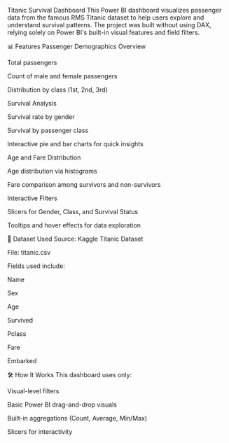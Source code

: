 Titanic Survival Dashboard
This Power BI dashboard visualizes passenger data from the famous RMS Titanic dataset to help users explore and understand survival patterns. The project was built without using DAX, relying solely on Power BI's built-in visual features and field filters.

📊 Features
Passenger Demographics Overview

Total passengers

Count of male and female passengers

Distribution by class (1st, 2nd, 3rd)

Survival Analysis

Survival rate by gender

Survival by passenger class

Interactive pie and bar charts for quick insights

Age and Fare Distribution

Age distribution via histograms

Fare comparison among survivors and non-survivors

Interactive Filters

Slicers for Gender, Class, and Survival Status

Tooltips and hover effects for data exploration

📁 Dataset Used
Source: Kaggle Titanic Dataset

File: titanic.csv

Fields used include:

Name

Sex

Age

Survived

Pclass

Fare

Embarked

🛠 How It Works 
This dashboard uses only:

Visual-level filters

Basic Power BI drag-and-drop visuals

Built-in aggregations (Count, Average, Min/Max)

Slicers for interactivity

